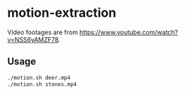 # motion-extraction

Video footages are from <https://www.youtube.com/watch?v=NSS6yAMZF78>.

## Usage

```sh
./motion.sh deer.mp4
./motion.sh stones.mp4
```
